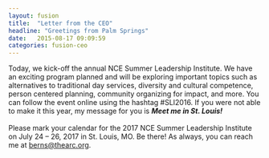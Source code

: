 ```yaml
---
layout: fusion
title:  "Letter from the CEO"
headline: "Greetings from Palm Springs"
date:   2015-08-17 09:09:59
categories: fusion-ceo
---
```

Today, we kick-off the annual NCE Summer Leadership Institute. We have an exciting program planned and will be exploring important topics such as alternatives to traditional day services, diversity and cultural competence, person centered planning, community organizing for impact, and more. You can follow the event online using the hashtag #SLI2016. If you were not able to make it this year, my message for you is <b><i>Meet me in St. Louis!</i></b>
<br><br>
Please mark your calendar for the 2017 NCE Summer Leadership Institute on July 24 – 26, 2017 in St. Louis, MO. Be there! As always, you can reach me at <a href="mailto:berns@thearc.org">berns@thearc.org</a>.   